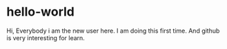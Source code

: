 # hello-world
Hi, Everybody i am the new user here. I am doing this first time. And github is very interesting for learn.
